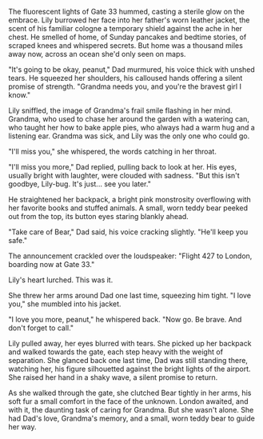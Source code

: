 The fluorescent lights of Gate 33 hummed, casting a sterile glow on the embrace. Lily burrowed her face into her father's worn leather jacket, the scent of his familiar cologne a temporary shield against the ache in her chest. He smelled of home, of Sunday pancakes and bedtime stories, of scraped knees and whispered secrets. But home was a thousand miles away now, across an ocean she'd only seen on maps.

"It's going to be okay, peanut," Dad murmured, his voice thick with unshed tears. He squeezed her shoulders, his calloused hands offering a silent promise of strength. "Grandma needs you, and you're the bravest girl I know."

Lily sniffled, the image of Grandma's frail smile flashing in her mind. Grandma, who used to chase her around the garden with a watering can, who taught her how to bake apple pies, who always had a warm hug and a listening ear. Grandma was sick, and Lily was the only one who could go.

"I'll miss you," she whispered, the words catching in her throat.

"I'll miss you more," Dad replied, pulling back to look at her. His eyes, usually bright with laughter, were clouded with sadness. "But this isn't goodbye, Lily-bug. It's just... see you later."

He straightened her backpack, a bright pink monstrosity overflowing with her favorite books and stuffed animals. A small, worn teddy bear peeked out from the top, its button eyes staring blankly ahead.

"Take care of Bear," Dad said, his voice cracking slightly. "He'll keep you safe."

The announcement crackled over the loudspeaker: "Flight 427 to London, boarding now at Gate 33."

Lily's heart lurched. This was it.

She threw her arms around Dad one last time, squeezing him tight. "I love you," she mumbled into his jacket.

"I love you more, peanut," he whispered back. "Now go. Be brave. And don't forget to call."

Lily pulled away, her eyes blurred with tears. She picked up her backpack and walked towards the gate, each step heavy with the weight of separation. She glanced back one last time, Dad was still standing there, watching her, his figure silhouetted against the bright lights of the airport. She raised her hand in a shaky wave, a silent promise to return.

As she walked through the gate, she clutched Bear tightly in her arms, his soft fur a small comfort in the face of the unknown. London awaited, and with it, the daunting task of caring for Grandma. But she wasn't alone. She had Dad's love, Grandma's memory, and a small, worn teddy bear to guide her way.

